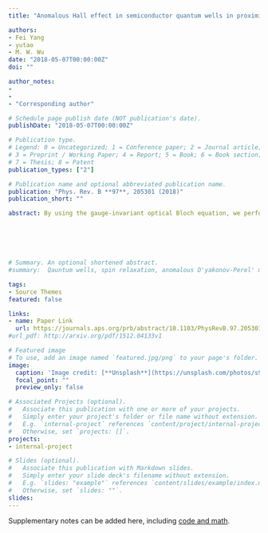```yaml
---
title: "Anomalous Hall effect in semiconductor quantum wells in proximity to chiral p-wave superconductors"

authors:
- Fei Yang
- yutao
- M. W. Wu
date: "2018-05-07T00:00:00Z"
doi: ""

author_notes:
-
- 
- "Corresponding author"

# Schedule page publish date (NOT publication's date).
publishDate: "2018-05-07T00:00:00Z"

# Publication type.
# Legend: 0 = Uncategorized; 1 = Conference paper; 2 = Journal article;
# 3 = Preprint / Working Paper; 4 = Report; 5 = Book; 6 = Book section;
# 7 = Thesis; 8 = Patent
publication_types: ["2"]

# Publication name and optional abbreviated publication name.
publication: "Phys. Rev. B **97**, 205301 (2018)"
publication_short: ""

abstract: By using the gauge-invariant optical Bloch equation, we perform a microscopic kinetic investigation on the anomalous Hall effect in chiral p-wave superconducting states. Specifically, the intrinsic anomalous Hall conductivity in the absence of the magnetic field is zero as a consequence of Galilean invariance in our description. As for the extrinsic channel, a finite anomalous Hall current is obtained from the impurity scattering with the optically excited normal quasiparticle current even at zero temperature. From our kinetic description, it can be clearly seen that the excited normal quasiparticle current is due to an induced center-of-mass momentum of Cooper pairs through the acceleration driven by ac electric field. For the induced anomalous Hall current, we show that the conventional skew-scattering channel in the linear response makes the dominant contribution in the strong impurity interaction. In this case, our kinetic description as a supplementary viewpoint mostly confirms the results of Kubo formalism in the literature. Nevertheless, in the weak impurity interaction, this skew-scattering channel becomes marginal and we reveal that an induction channel from the Born contribution dominates the anomalous Hall current. This channel, which has long been overlooked in the literature, is due to the particle-hole asymmetry by nonlinear optical excitation. Finally, we study the case in the chiral p-wave superconducting state with a transverse conical magnetization, which breaks the Galilean invariance. In this situation, the intrinsic anomalous Hall conductivity is no longer zero. Comparison of this intrinsic channel with the extrinsic one from impurity scattering is addressed.






# Summary. An optional shortened abstract.
#summary:  Qauntum wells, spin relaxation, anomalous D'yakonov-Perel' mechanism, Hartree-Fock field.

tags:
- Source Themes
featured: false

links:
- name: Paper Link
  url: https://journals.aps.org/prb/abstract/10.1103/PhysRevB.97.205301
#url_pdf: http://arxiv.org/pdf/1512.04133v1

# Featured image
# To use, add an image named `featured.jpg/png` to your page's folder. 
image:
  caption: 'Image credit: [**Unsplash**](https://unsplash.com/photos/s9CC2SKySJM)'
  focal_point: ""
  preview_only: false

# Associated Projects (optional).
#   Associate this publication with one or more of your projects.
#   Simply enter your project's folder or file name without extension.
#   E.g. `internal-project` references `content/project/internal-project/index.md`.
#   Otherwise, set `projects: []`.
projects:
- internal-project

# Slides (optional).
#   Associate this publication with Markdown slides.
#   Simply enter your slide deck's filename without extension.
#   E.g. `slides: "example"` references `content/slides/example/index.md`.
#   Otherwise, set `slides: ""`.
slides:
---
```


Supplementary notes can be added here, including [code and math](https://sourcethemes.com/academic/docs/writing-markdown-latex/).
